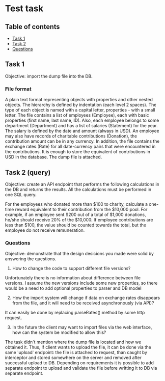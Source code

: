 # Test task

## Table of contents

- [Task 1](#task-1)
- [Task 2](#task-2)
- [Questions](#questions)

## Task 1

Objective: import the dump file into the DB.

### File format

A plain text format representing objects with properties and other nested
objects. The hierarchy is defined by indentation (each level 2 spaces).
The type of each object is named with a capital letter, properties - with a
small letter. The file contains a list of employees (Employee), each with basic
properties (first name, last name, ID). Also, each employee belongs to some
department (Department) and has a list of salaries (Statement) for the year.
The salary is defined by the date and amount (always in USD). An employee may
also have records of charitable contributions (Donation), the contribution
amount can be in any currency. In addition, the file contains the exchange
rates (Rate) for all date-currency pairs that were encountered in the
contributions. It is enough to store the equivalent of contributions in USD
in the database.
The dump file is attached.

## Task 2 (query)

Objective: create an API endpoint that performs the following calculations
in the DB and returns the results. All the calculations must be performed
in one SQL query.

For the employees who donated more than $100 to charity, calculate a one-time
reward equivalent to their contribution from the $10,000 pool.
For example, if an employee sent $200 out of a total of $1,000 donations,
he/she should receive 20% of the $10,000.
If employee contributions are less than $100, the value should be counted
towards the total, but the employee do not receive remuneration.

### Questions

Objective: demonstrate that the design desicions you made were solid by
answering the questions.

1. How to change the code to support different file versions?

Unfortunately there is no information about difference between file versions. I assume the new versions include some new properties,
so there would be a need to add optional properties to parser and DB model

2. How the import system will change if data on exchange rates disappears from
   the file, and it will need to be received asynchronously (via API)?

It can easily be done by replacing parseRates() method by some http request.

3. In the future the client may want to import files via the web interface,
   how can the system be modified to allow this?

The task didn't mention where the dump file is located and how we obtained it.
Thus, if client wants to upload the file, it can be done via the same 'upload' endpoint:
the file is attached to request, than caught by interceptor and stored somewhere on the server and removed after successful upload to DB.
Depending on requirements it is possible to add separate endpoint to upload and validate the file before writting it to DB via separate endpoint.
